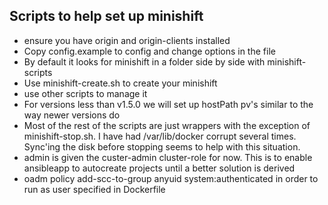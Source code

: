 ## Scripts to help set up minishift
 * ensure you have origin and origin-clients installed
 * Copy config.example to config and change options in the file
 * By default it looks for minishift in a folder side by side with minishift-scripts
 * Use minishift-create.sh to create your minishift
 * use other scripts to manage it
 * For versions less than v1.5.0 we will set up hostPath pv's similar to the way newer versions do
 * Most of the rest of the scripts are just wrappers with the exception of minishift-stop.sh. I have had /var/lib/docker corrupt several times. Sync'ing the disk before stopping seems to help with this situation.
 * admin is given the custer-admin cluster-role for now. This is to enable ansibleapp to autocreate projects until a better solution is derived
 * oadm policy add-scc-to-group anyuid system:authenticated in order to run as user specified in Dockerfile
